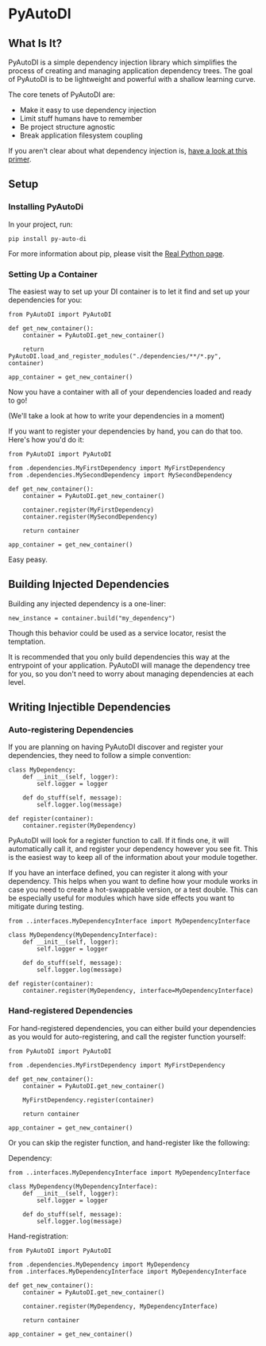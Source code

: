 # PyAutoDI #

## What Is It? ##

PyAutoDI is a simple dependency injection library which simplifies the process of creating and managing application dependency trees. The goal of PyAutoDI is to be lightweight and powerful with a shallow learning curve.

The core tenets of PyAutoDI are:

- Make it easy to use dependency injection
- Limit stuff humans have to remember
- Be project structure agnostic
- Break application filesystem coupling

If you aren't clear about what dependency injection is, [have a look at this primer](https://www.freecodecamp.org/news/a-quick-intro-to-dependency-injection-what-it-is-and-when-to-use-it-7578c84fa88f/).

## Setup ##

### Installing PyAutoDi ###

In your project, run:

```
pip install py-auto-di
```

For more information about pip, please visit the [Real Python page](https://realpython.com/what-is-pip/).

### Setting Up a Container ###

The easiest way to set up your DI container is to let it find and set up your dependencies for you:

```
from PyAutoDI import PyAutoDI

def get_new_container():
    container = PyAutoDI.get_new_container()

    return PyAutoDI.load_and_register_modules("./dependencies/**/*.py", container)

app_container = get_new_container()
```

Now you have a container with all of your dependencies loaded and ready to go!

(We'll take a look at how to write your dependencies in a moment)

If you want to register your dependencies by hand, you can do that too. Here's how you'd do it:

```
from PyAutoDI import PyAutoDI

from .dependencies.MyFirstDependency import MyFirstDependency
from .dependencies.MySecondDependency import MySecondDependency

def get_new_container():
    container = PyAutoDI.get_new_container()

    container.register(MyFirstDependency)
    container.register(MySecondDependency)

    return container

app_container = get_new_container()
```

Easy peasy.

## Building Injected Dependencies ##

Building any injected dependency is a one-liner:

```
new_instance = container.build("my_dependency")
```

Though this behavior could be used as a service locator, resist the temptation.

It is recommended that you only build dependencies this way at the entrypoint of your application. PyAutoDI will manage the dependency tree for you, so you don't need to worry about managing dependencies at each level.

## Writing Injectible Dependencies ##

### Auto-registering Dependencies ###
If you are planning on having PyAutoDI discover and register your dependencies, they need to follow a simple convention:

```
class MyDependency:
    def __init__(self, logger):
        self.logger = logger

    def do_stuff(self, message):
        self.logger.log(message)

def register(container):
    container.register(MyDependency)
```

PyAutoDI will look for a register function to call. If it finds one, it will automatically call it, and register your dependency however you see fit. This is the easiest way to keep all of the information about your module together.

If you have an interface defined, you can register it along with your dependency. This helps when you want to define how your module works in case you need to create a hot-swappable version, or a test double. This can be especially useful for modules which have side effects you want to mitigate during testing.

```
from ..interfaces.MyDependencyInterface import MyDependencyInterface

class MyDependency(MyDependencyInterface):
    def __init__(self, logger):
        self.logger = logger

    def do_stuff(self, message):
        self.logger.log(message)

def register(container):
    container.register(MyDependency, interface=MyDependencyInterface)
```

### Hand-registered Dependencies ###

For hand-registered dependencies, you can either build your dependencies as you would for auto-registering, and call the register function yourself:

```
from PyAutoDI import PyAutoDI

from .dependencies.MyFirstDependency import MyFirstDependency

def get_new_container():
    container = PyAutoDI.get_new_container()

    MyFirstDependency.register(container)

    return container

app_container = get_new_container()
```

Or you can skip the register function, and hand-register like the following:

Dependency:

```
from ..interfaces.MyDependencyInterface import MyDependencyInterface

class MyDependency(MyDependencyInterface):
    def __init__(self, logger):
        self.logger = logger

    def do_stuff(self, message):
        self.logger.log(message)
```

Hand-registration:

```
from PyAutoDI import PyAutoDI

from .dependencies.MyDependency import MyDependency
from .interfaces.MyDependencyInterface import MyDependencyInterface

def get_new_container():
    container = PyAutoDI.get_new_container()

    container.register(MyDependency, MyDependencyInterface)

    return container

app_container = get_new_container()
```